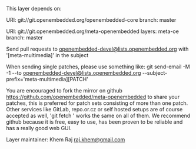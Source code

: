 This layer depends on:

URI: git://git.openembedded.org/openembedded-core
branch: master

URI: git://git.openembedded.org/meta-openembedded
layers: meta-oe
branch: master

Send pull requests to openembedded-devel@lists.openembedded.org with '[meta-multimedia]' in the subject

When sending single patches, please use something like:
git send-email -M -1 --to openembedded-devel@lists.openembedded.org --subject-prefix='meta-multimedia][PATCH'

You are encouraged to fork the mirror on github https://github.com/openembedded/meta-openembedded to share your patches, this is preferred for patch sets consisting of more than one patch. Other services like GitLab, repo.or.cz or self hosted setups are of course accepted as well, 'git fetch <remote>' works the same on all of them. We recommend github because it is free, easy to use, has been proven to be reliable and has a really good web GUI.

Layer maintainer: Khem Raj <raj.khem@gmail.com>
